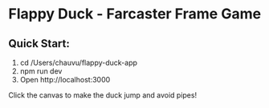 # Flappy Duck - Farcaster Frame Game

## Quick Start:
1. cd /Users/chauvu/flappy-duck-app
2. npm run dev
3. Open http://localhost:3000

Click the canvas to make the duck jump and avoid pipes!
